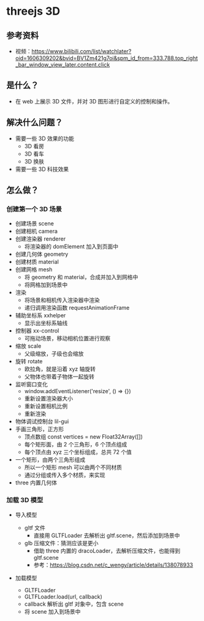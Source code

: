 # threejs 3D <Badge type="danger" text="will do" />

## 参考资料

- 视频：https://www.bilibili.com/list/watchlater?oid=1606309202&bvid=BV1Zm421g7oi&spm_id_from=333.788.top_right_bar_window_view_later.content.click

## 是什么？

- 在 web 上展示 3D 文件，并对 3D 图形进行自定义的控制和操作。

## 解决什么问题？

- 需要一些 3D 效果的功能
  - 3D 看房
  - 3D 看车
  - 3D 换肤
- 需要一些 3D 科技效果

## 怎么做？

### 创建第一个 3D 场景

- 创建场景 scene
- 创建相机 camera
- 创建渲染器 renderer
  - 将渲染器的 domElement 加入到页面中
- 创建几何体 geometry
- 创建材质 material
- 创建网格 mesh
  - 将 geometry 和 material，合成并加入到网格中
  - 将网格加到场景中
- 渲染
  - 将场景和相机传入渲染器中渲染
  - 递归调用渲染函数 requestAnimationFrame
- 辅助坐标系 xxhelper
  - 显示出坐标系轴线
- 控制器 xx-control
  - 可拖动场景，移动相机位置进行观察
- 缩放 scale
  - 父级缩放，子级也会缩放
- 旋转 rotate
  - 欧拉角，就是沿着 xyz 轴旋转
  - 父物体也带着子物体一起旋转
- 监听窗口变化
  - window.addEventListener('resize', () => {})
  - 重新设置渲染器大小
  - 重新设置相机比例
  - 重新渲染
- 物体调试控制台 lil-gui
- 手画三角形，正方形
  - 顶点数组 const vertices = new Float32Array([])
  - 每个矩形面，由 2 个三角形，6 个顶点组成
  - 每个顶点由 xyz 三个坐标组成，总共 72 个值
- 一个矩形，由两个三角形组成
  - 所以一个矩形 mesh 可以由两个不同材质
  - 通过分组或传入多个材质，来实现
- three 内置几何体

### 加载 3D 模型

- 导入模型

  - gltf 文件
    - 直接用 GLTFLoader 去解析出 gltf.scene，然后添加到场景中
  - glb 压缩文件：猜测应该是更小
    - 借助 three 内置的 dracoLoader，去解析压缩文件，也能得到 gltf.scene
    - 参考：https://blog.csdn.net/c_wengy/article/details/138078933

- 加载模型
  - GLTFLoader
  - GLTFLoader.load(url, callback)
  - callback 解析出 gltf 对象中，包含 scene
  - 将 scene 加入到场景中
